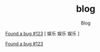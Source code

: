 <div align="center">
  <h1>blog</h1>
  <p>Blog</p>
</div>

[Found a bug #123](https://docs.github.com/en/rest/reference/issues#list-repository-issues)  [ 娱乐 娱乐 娱乐 ]

[Found a bug #123](https://docs.github.com/en/rest/reference/issues#list-repository-issues)
